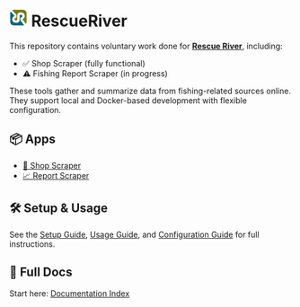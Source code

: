 # ![RescueRiver logo](assets/images/RescueRiverLogo.png) RescueRiver

This repository contains voluntary work done for **[Rescue River](https://rescueriver.com/)**, including:

- ✅ Shop Scraper (fully functional)
- ⚠️ Fishing Report Scraper (in progress)

These tools gather and summarize data from fishing-related sources online.  
They support local and Docker-based development with flexible configuration.

## 📦 Apps

- [🛒 Shop Scraper](docs/overview.md#-shop-scraper)
- [📈 Report Scraper](docs/overview.md#-report-scraper-in-progress)

## 🛠️ Setup & Usage

See the [Setup Guide](docs/setup.md), [Usage Guide](docs/usage.md), and [Configuration Guide](docs/config.md) for full instructions.

## 📖 Full Docs

Start here: [Documentation Index](docs/index.md)
